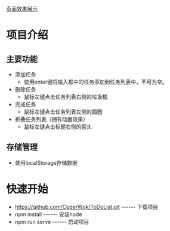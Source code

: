 [页面效果展示](https://github.com/CoderWqk/githubImg/blob/master/ToDoList/ToDoList.png)  
# 项目介绍
## 主要功能
* 添加任务
  * 使用enter键将输入框中的任务添加到任务列表中，不可为空。
* 删除任务
  * 鼠标左键点击任务列表右侧的垃圾桶
* 完成任务
  * 鼠标左键点击任务列表左侧的圆圈
* 折叠任务列表（拥有动画效果）
  * 鼠标左键点击标题右侧的箭头
## 存储管理
* 使用localStorage存储数据
# 快速开始
* https://github.com/CoderWqk/ToDoList.git        ------      下载项目  
* npm install      ------      安装node  
* npm run serve      ------      启动项目  
